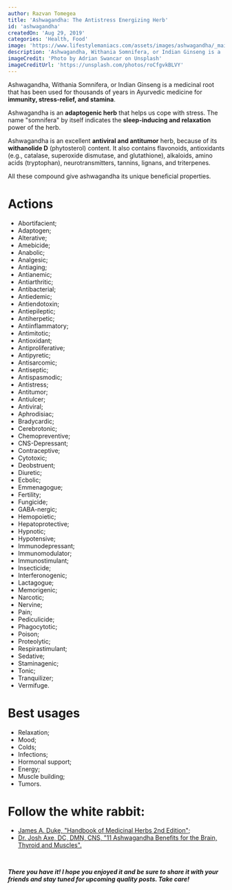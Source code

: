 ```yaml
---
author: Razvan Tomegea
title: 'Ashwagandha: The Antistress Energizing Herb'
id: 'ashwagandha'
createdOn: 'Aug 29, 2019'
categories: 'Health, Food'
image: 'https://www.lifestylemaniacs.com/assets/images/ashwagandha/_main.jpg'
description: 'Ashwagandha, Withania Somnifera, or Indian Ginseng is a  medicinal root that has been used for thousands of years in Ayurvedic medicine for immunity, stress-relief, and stamina.'
imageCredit: 'Photo by Adrian Swancar on Unsplash'
imageCreditUrl: 'https://unsplash.com/photos/roCfgvkBLVY'
---
```

Ashwagandha, Withania Somnifera, or Indian Ginseng is a medicinal root that has been used for thousands of years in Ayurvedic medicine for **immunity, stress-relief, and stamina**.

Ashwagandha is an **adaptogenic herb** that helps us cope with stress. The name "somnifera" by itself indicates the **sleep-inducing and relaxation** power of the herb.

Ashwagandha is an excellent **antiviral and antitumor** herb, because of its **withanolide D** (phytosterol) content. It also contains flavonoids, antioxidants (e.g., catalase, superoxide dismutase, and glutathione), alkaloids, amino acids (tryptophan), neurotransmitters, tannins, lignans, and triterpenes.

All these compound give ashwagandha its unique beneficial properties.

# Actions
- Abortifacient;
- Adaptogen;
- Alterative;
- Amebicide;
- Anabolic;
- Analgesic;
- Antiaging;
- Antianemic;
- Antiarthritic;
- Antibacterial;
- Antiedemic;
- Antiendotoxin;
- Antiepileptic;
- Antiherpetic;
- Antiinflammatory;
- Antimitotic;
- Antioxidant;
- Antiproliferative;
- Antipyretic;
- Antisarcomic;
- Antiseptic;
- Antispasmodic;
- Antistress;
- Antitumor;
- Antiulcer;
- Antiviral;
- Aphrodisiac;
- Bradycardic;
- Cerebrotonic;
- Chemopreventive;
- CNS-Depressant;
- Contraceptive;
- Cytotoxic;
- Deobstruent;
- Diuretic;
- Ecbolic;
- Emmenagogue;
- Fertility;
- Fungicide;
- GABA-nergic;
- Hemopoietic;
- Hepatoprotective;
- Hypnotic;
- Hypotensive;
- Immunodepressant;
- Immunomodulator;
- Immunostimulant;
- Insecticide;
- Interferonogenic;
- Lactagogue;
- Memorigenic;
- Narcotic;
- Nervine;
- Pain;
- Pediculicide;
- Phagocytotic;
- Poison;
- Proteolytic;
- Respirastimulant;
- Sedative;
- Staminagenic;
- Tonic;
- Tranquilizer;
- Vermifuge.

# Best usages
- Relaxation;
- Mood;
- Colds;
- Infections;
- Hormonal support;
- Energy;
- Muscle building;
- Tumors.


# Follow the white rabbit:
- [James A. Duke, "Handbook of Medicinal Herbs 2nd Edition"](https://www.amazon.com/Handbook-Medicinal-Herbs-James-Duke-ebook-dp-B008ICFDWC/dp/B008ICFDWC/ref=mt_kindle?_encoding=UTF8&me=&qid=);
- [Dr. Josh Axe, DC, DMN, CNS, "11 Ashwagandha Benefits for the Brain, Thyroid and Muscles".](https://draxe.com/nutrition/herbs/ashwagandha-benefits/)

<br>

***There you have it! I hope you enjoyed it and be sure to share it with your friends and stay tuned for upcoming quality posts. Take care!***
